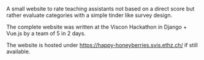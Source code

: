 A small website to rate teaching assistants not based on a direct score but rather evaluate categories with a simple tinder like survey design.

The complete website was written at the Viscon Hackathon in Django + Vue.js by a team of 5 in 2 days.

The website is hosted under https://happy-honeyberries.svis.ethz.ch/ if still available.
